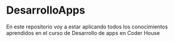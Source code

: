 # DesarrolloApps
En este repositorio voy a estar aplicando todos los conocimientos aprendidos en el curso de Desarrollo de apps en Coder House
